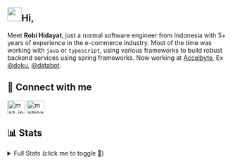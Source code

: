 <h2 class="flex"><img src="https://tva1.sinaimg.cn/large/e6c9d24egy1h1571l0uucg205k05egri.gif" width="32" />Hi,</h2>

Meet **Robi Hidayat**, just a normal software engineer from Indonesia with 5+ years of experience in the e-commerce industry. Most of the time was working with `java` or `typescript`, using various frameworks to build robust backend services using spring frameworks. Now working at [Accelbyte](https://www.accelbyte.io/), Ex [@doku](https://doku.co.id), [@databot](https://databot.co.id).

## 🔗 Connect with me

<p align="left">
 <a href="https://twitter.com/robihidayat122" target="blank"><img align="center" src="https://raw.githubusercontent.com/rahuldkjain/github-profile-readme-generator/master/src/images/icons/Social/twitter.svg" alt="maz_ipan" height="30" width="40" /></a>
 <a href="https://linkedin.com/in/robihidayat" target="blank"><img align="center" src="https://raw.githubusercontent.com/rahuldkjain/github-profile-readme-generator/master/src/images/icons/Social/linked-in-alt.svg" alt="mazipan" height="30" width="40" /></a>
</p>

## 📊 Stats

<details>
 <summary>Full Stats (click me to toggle 👀)</summary>
 <p><img src="https://github-readme-stats.vercel.app/api/top-langs/?username=robihidayat&theme=algolia&hide_border=true&langs_count=5" alt="Most used languages" /></p>
 <p><img src="https://github-readme-stats.vercel.app/api?username=robihidayat&show_icons=true&theme=algolia&hide_border=true&count_private=true&line_height=27" alt="Github Stats" /></p>
 <p><img src="https://github-readme-streak-stats.herokuapp.com/?user=robihidayat&theme=algolia" alt="Stat Streak" /></p>
 <p><img src="https://github-profile-trophy.vercel.app/?username=robihidayat&theme=algolia&margin-w=5&margin-h=5" alt="Github Trophy" /></p>
</details>
